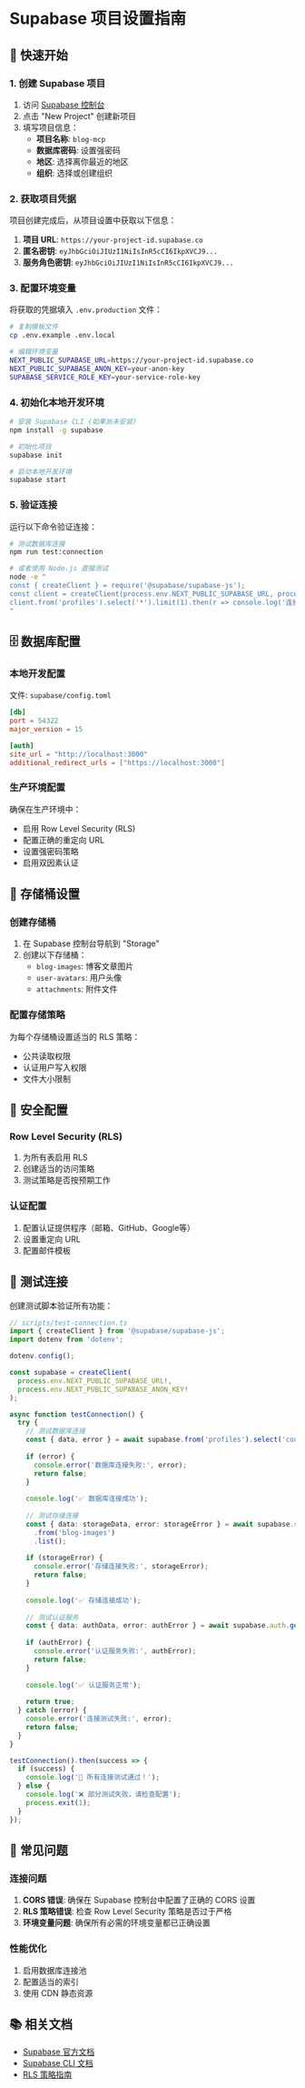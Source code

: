 # Supabase 项目设置指南

## 🚀 快速开始

### 1. 创建 Supabase 项目

1. 访问 [Supabase 控制台](https://app.supabase.com/)
2. 点击 "New Project" 创建新项目
3. 填写项目信息：
   - **项目名称**: `blog-mcp`
   - **数据库密码**: 设置强密码
   - **地区**: 选择离你最近的地区
   - **组织**: 选择或创建组织

### 2. 获取项目凭据

项目创建完成后，从项目设置中获取以下信息：

1. **项目 URL**: `https://your-project-id.supabase.co`
2. **匿名密钥**: `eyJhbGciOiJIUzI1NiIsInR5cCI6IkpXVCJ9...`
3. **服务角色密钥**: `eyJhbGciOiJIUzI1NiIsInR5cCI6IkpXVCJ9...`

### 3. 配置环境变量

将获取的凭据填入 `.env.production` 文件：

```bash
# 复制模板文件
cp .env.example .env.local

# 编辑环境变量
NEXT_PUBLIC_SUPABASE_URL=https://your-project-id.supabase.co
NEXT_PUBLIC_SUPABASE_ANON_KEY=your-anon-key
SUPABASE_SERVICE_ROLE_KEY=your-service-role-key
```

### 4. 初始化本地开发环境

```bash
# 安装 Supabase CLI (如果尚未安装)
npm install -g supabase

# 初始化项目
supabase init

# 启动本地开发环境
supabase start
```

### 5. 验证连接

运行以下命令验证连接：

```bash
# 测试数据库连接
npm run test:connection

# 或者使用 Node.js 直接测试
node -e "
const { createClient } = require('@supabase/supabase-js');
const client = createClient(process.env.NEXT_PUBLIC_SUPABASE_URL, process.env.NEXT_PUBLIC_SUPABASE_ANON_KEY);
client.from('profiles').select('*').limit(1).then(r => console.log('连接成功:', r));
"
```

## 🗄️ 数据库配置

### 本地开发配置

文件: `supabase/config.toml`

```toml
[db]
port = 54322
major_version = 15

[auth]
site_url = "http://localhost:3000"
additional_redirect_urls = ["https://localhost:3000"]
```

### 生产环境配置

确保在生产环境中：
- 启用 Row Level Security (RLS)
- 配置正确的重定向 URL
- 设置强密码策略
- 启用双因素认证

## 📁 存储桶设置

### 创建存储桶

1. 在 Supabase 控制台导航到 "Storage"
2. 创建以下存储桶：
   - `blog-images`: 博客文章图片
   - `user-avatars`: 用户头像
   - `attachments`: 附件文件

### 配置存储策略

为每个存储桶设置适当的 RLS 策略：
- 公共读取权限
- 认证用户写入权限
- 文件大小限制

## 🔐 安全配置

### Row Level Security (RLS)

1. 为所有表启用 RLS
2. 创建适当的访问策略
3. 测试策略是否按预期工作

### 认证配置

1. 配置认证提供程序（邮箱、GitHub、Google等）
2. 设置重定向 URL
3. 配置邮件模板

## 🧪 测试连接

创建测试脚本验证所有功能：

```typescript
// scripts/test-connection.ts
import { createClient } from '@supabase/supabase-js';
import dotenv from 'dotenv';

dotenv.config();

const supabase = createClient(
  process.env.NEXT_PUBLIC_SUPABASE_URL!,
  process.env.NEXT_PUBLIC_SUPABASE_ANON_KEY!
);

async function testConnection() {
  try {
    // 测试数据库连接
    const { data, error } = await supabase.from('profiles').select('count').limit(1);
    
    if (error) {
      console.error('数据库连接失败:', error);
      return false;
    }
    
    console.log('✅ 数据库连接成功');
    
    // 测试存储连接
    const { data: storageData, error: storageError } = await supabase.storage
      .from('blog-images')
      .list();
    
    if (storageError) {
      console.error('存储连接失败:', storageError);
      return false;
    }
    
    console.log('✅ 存储连接成功');
    
    // 测试认证服务
    const { data: authData, error: authError } = await supabase.auth.getSession();
    
    if (authError) {
      console.error('认证服务失败:', authError);
      return false;
    }
    
    console.log('✅ 认证服务正常');
    
    return true;
  } catch (error) {
    console.error('连接测试失败:', error);
    return false;
  }
}

testConnection().then(success => {
  if (success) {
    console.log('🎉 所有连接测试通过！');
  } else {
    console.log('❌ 部分测试失败，请检查配置');
    process.exit(1);
  }
});
```

## 📝 常见问题

### 连接问题

1. **CORS 错误**: 确保在 Supabase 控制台中配置了正确的 CORS 设置
2. **RLS 策略错误**: 检查 Row Level Security 策略是否过于严格
3. **环境变量问题**: 确保所有必需的环境变量都已正确设置

### 性能优化

1. 启用数据库连接池
2. 配置适当的索引
3. 使用 CDN 静态资源

## 📚 相关文档

- [Supabase 官方文档](https://supabase.com/docs)
- [Supabase CLI 文档](https://supabase.com/docs/guides/cli)
- [RLS 策略指南](https://supabase.com/docs/guides/auth/row-level-security)